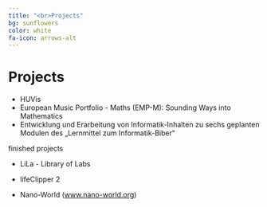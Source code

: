 ```yaml
---
title: "<br>Projects"
bg: sunflowers
color: white
fa-icon: arrows-alt
---
```


# Projects

- HUVis
- European Music Portfolio - Maths (EMP-M): Sounding Ways into Mathematics
- Entwicklung und Erarbeitung von Informatik-Inhalten zu sechs geplanten Modulen des „Lernmittel zum Informatik-Biber“

finished projects

- LiLa - Library of Labs

- lifeClipper 2

- Nano-World (www.nano-world.org)